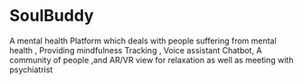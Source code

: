 # SoulBuddy
A mental health Platform which deals with people suffering from mental health , Providing mindfulness Tracking , Voice assistant Chatbot, A community of people ,and AR/VR view for relaxation as well as meeting with psychiatrist 
